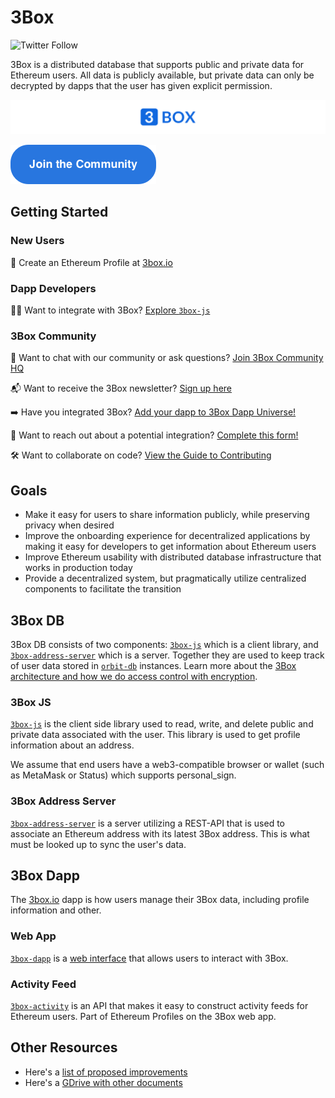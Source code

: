 # 3Box
![Twitter Follow](https://img.shields.io/twitter/follow/3boxdb.svg?style=social&label=Follow)

3Box is a distributed database that supports public and private data for Ethereum users. All data is publicly available, but private data can only be decrypted by dapps that the user has given explicit permission.

![3Box Logo](./3Box_widelogo.png)



[![button](./3box_button_community.png)](https://discord.gg/dxjM74J)



## Getting Started
### New Users
👤 Create an Ethereum Profile at [3box.io](https://3box.io)

### Dapp Developers
👩‍💻 Want to integrate with 3Box? [Explore `3box-js`](https://www.github.com/3box/3box-js)

### 3Box Community  

💬 Want to chat with our community or ask questions? [Join 3Box Community HQ](https://discord.gg/Z3f3Cxy)

📬 Want to receive the 3Box newsletter? [Sign up here](https://mailchi.mp/c671ca2b8093/3box)

➡️ Have you integrated 3Box? [Add your dapp to 3Box Dapp Universe!](./COMMUNITY-PROJECTS.md)

📝 Want to reach out about a potential integration? [Complete this form!](https://airtable.com/shrDYkQCnzlVUvHGe)

🛠 Want to collaborate on code? [View the Guide to Contributing](./CONTRIBUTING.md)

## Goals
* Make it easy for users to share information publicly, while preserving privacy when desired
* Improve the onboarding experience for decentralized applications by making it easy for developers to get information about Ethereum users
* Improve Ethereum usability with distributed database infrastructure that works in production today
* Provide a decentralized system, but pragmatically utilize centralized components to facilitate the transition

## 3Box DB
3Box DB consists of two components: [`3box-js`](https://www.github.com/3box/3box-js) which is a client library, and [`3box-address-server`](https://www.github.com/3box/3box-address-server) which is a server. Together they are used to keep track of user data stored in [`orbit-db`](https://github.com/orbitdb/orbit-db) instances. Learn more about the [3Box architecture and how we do access control with encryption](./ARCHITECTURE.md).

### 3Box JS
[`3box-js`](https://www.github.com/3box/3box-js) is the client side library used to read, write, and delete public and private data associated with the user. This library is used to get profile information about an address.

We assume that end users have a web3-compatible browser or wallet (such as MetaMask or Status) which supports personal_sign.

### 3Box Address Server
[`3box-address-server`](https://www.github.com/3box/3box-address-server) is a server utilizing a REST-API that is used to associate an Ethereum address with its latest 3Box address. This is what must be looked up to sync the user's data.    

## 3Box Dapp
The [3box.io](https://3box.io) dapp is how users manage their 3Box data, including profile information and other.

### Web App
[`3box-dapp`](https://www.github.com/3box/3box-dapp) is a [web interface](https://3box.io/) that allows users to interact with 3Box.
    

### Activity Feed
[`3box-activity`](https://www.github.com/3box/3box-activity) is an API that makes it easy to construct activity feeds for Ethereum users. Part of Ethereum Profiles on the 3Box web app.

## Other Resources
* Here's a [list of proposed improvements](./IMPROVEMENTS.md)
* Here's a [GDrive with other documents](https://drive.google.com/drive/folders/16lZWMVFLKLk2nAZJQ7xQyzHKZzK734Ov?usp=sharing)

